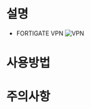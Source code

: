 
# 설명
* FORTIGATE VPN 
![VPN](https://github.com/gojong/fortigate-file/assets/87437300/afbcd86b-e36c-47ef-8ffc-e8ddbdea13a3)

# 사용방법


# 주의사항


